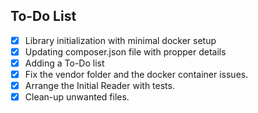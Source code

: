 ## To-Do List

- [x] Library initialization with minimal docker setup
- [x] Updating composer.json file with propper details
- [x] Adding a To-Do list
- [x] Fix the vendor folder and the docker container issues.
- [X] Arrange the Initial Reader with tests.
- [X] Clean-up unwanted files.